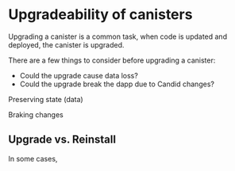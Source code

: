 # Upgradeability of canisters


Upgrading a canister is a common task, when code is updated and deployed, the canister is upgraded.

There are a few things to consider before upgrading a canister:
- Could the upgrade cause data loss?
- Could the upgrade break the dapp due to Candid changes?




Preserving state (data)



Braking changes








## Upgrade vs. Reinstall

In some cases, 
